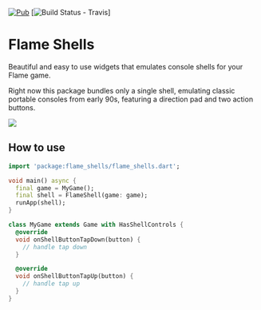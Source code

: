 [![Pub](https://img.shields.io/pub/v/flame_shells.svg?style=popout)](https://pub.dartlang.org/packages/flame_shells)
[![Build Status - Travis](https://img.shields.io/github/workflow/status/flame-engine/flame_shells/Test/master?label=tests)]

# Flame Shells

Beautiful and easy to use widgets that emulates console shells for your Flame game.

Right now this package bundles only a single shell, emulating classic portable consoles from early 90s, featuring a direction pad and two action buttons.

![](https://user-images.githubusercontent.com/835641/77119016-59667b00-6a14-11ea-91f2-3282590fed6c.png)

## How to use

```dart
import 'package:flame_shells/flame_shells.dart';

void main() async {
  final game = MyGame();
  final shell = FlameShell(game: game);
  runApp(shell);
}

class MyGame extends Game with HasShellControls {
  @override
  void onShellButtonTapDown(button) {
    // handle tap down
  }

  @override
  void onShellButtonTapUp(button) {
    // handle tap up
  }
}
```
